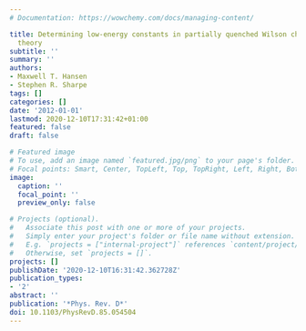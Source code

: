 ```yaml
---
# Documentation: https://wowchemy.com/docs/managing-content/

title: Determining low-energy constants in partially quenched Wilson chiral perturbation
  theory
subtitle: ''
summary: ''
authors:
- Maxwell T. Hansen
- Stephen R. Sharpe
tags: []
categories: []
date: '2012-01-01'
lastmod: 2020-12-10T17:31:42+01:00
featured: false
draft: false

# Featured image
# To use, add an image named `featured.jpg/png` to your page's folder.
# Focal points: Smart, Center, TopLeft, Top, TopRight, Left, Right, BottomLeft, Bottom, BottomRight.
image:
  caption: ''
  focal_point: ''
  preview_only: false

# Projects (optional).
#   Associate this post with one or more of your projects.
#   Simply enter your project's folder or file name without extension.
#   E.g. `projects = ["internal-project"]` references `content/project/deep-learning/index.md`.
#   Otherwise, set `projects = []`.
projects: []
publishDate: '2020-12-10T16:31:42.362728Z'
publication_types:
- '2'
abstract: ''
publication: '*Phys. Rev. D*'
doi: 10.1103/PhysRevD.85.054504
---
```

